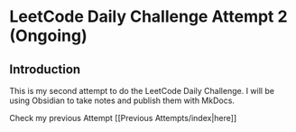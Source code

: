 # LeetCode Daily Challenge Attempt 2 (Ongoing)

## Introduction
This is my second attempt to do the LeetCode Daily Challenge. I will be using Obsidian to take notes and publish them with MkDocs.

Check my previous Attempt [[Previous Attempts/index|here]]

